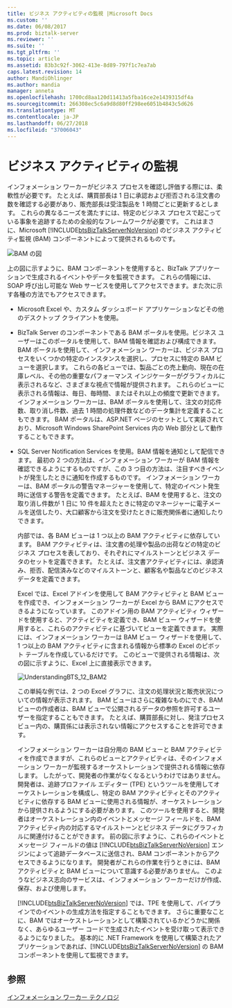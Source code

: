 ```yaml
---
title: ビジネス アクティビティの監視 |Microsoft Docs
ms.custom: ''
ms.date: 06/08/2017
ms.prod: biztalk-server
ms.reviewer: ''
ms.suite: ''
ms.tgt_pltfrm: ''
ms.topic: article
ms.assetid: 83b3c92f-3062-413e-8d89-797f1c7ea7ab
caps.latest.revision: 14
author: MandiOhlinger
ms.author: mandia
manager: anneta
ms.openlocfilehash: 1700cd8aa120d11413a5fba16ce2e1439315df4a
ms.sourcegitcommit: 266308ec5c6a9d8d80ff298ee6051b4843c5d626
ms.translationtype: MT
ms.contentlocale: ja-JP
ms.lasthandoff: 06/27/2018
ms.locfileid: "37006043"
---
```

# <a name="business-activity-monitoring"></a>ビジネス アクティビティの監視
インフォメーション ワーカーがビジネス プロセスを確認し評価する際には、柔軟性が必要です。 たとえば、購買部長は 1 日に承認および拒否される注文書の数を確認する必要があり、販売部長は受注製品を 1 時間ごとに更新するとします。 これらの異なるニーズを満たすには、特定のビジネス プロセスで起こっている事象を追跡するための全般的なフレームワークが必要です。 これはまさに、Microsoft [!INCLUDE[btsBizTalkServerNoVersion](../includes/btsbiztalkservernoversion-md.md)] のビジネス アクティビティ監視 (BAM) コンポーネントによって提供されるものです。  
  
 ![BAM の図](../core/media/bam-diagram.gif "bam_diagram")  
  
 上の図に示すように、BAM コンポーネントを使用すると、BizTalk アプリケーションで生成されるイベントやデータを監視できます。 これらの情報には、SOAP 呼び出し可能な Web サービスを使用してアクセスできます。また次に示す各種の方法でもアクセスできます。  
  
- Microsoft Excel や、カスタム ダッシュボード アプリケーションなどその他のデスクトップ クライアントを使用。  
  
- BizTalk Server のコンポーネントである BAM ポータルを使用。ビジネス ユーザーはこのポータルを使用して、BAM 情報を確認および構成できます。 BAM ポータルを使用して、インフォメーション ワーカーは、ビジネス プロセスをいくつかの特定のインスタンスを選択し、プロセスに特定の BAM ビューを選択します。 これらの各ビューでは、製品ごとの売上動向、現在の在庫レベル、その他の重要なパフォーマンス インジケーターがグラフィカルに表示されるなど、さまざまな視点で情報が提供されます。 これらのビューに表示される情報は、毎日、毎時間、またはそれ以上の頻度で更新できます。 インフォメーション ワーカーは、BAM ポータルを使用して、注文の対応件数、取り消し件数、過去 1 時間の処理件数などのデータ集計を定義することもできます。 BAM ポータルは、ASP.NET ページのセットとして実装されており、Microsoft Windows SharePoint Services 内の Web 部分として動作することもできます。  
  
- SQL Server Notification Services を使用。BAM 情報を通知として配信できます。 最初の 2 つの方法は、インフォメーション ワーカーが BAM 情報を確認できるようにするものですが、この 3 つ目の方法は、注目すべきイベントが発生したときに通知を作成するものです。 インフォメーション ワーカーは、BAM ポータルの警告マネージャーを使用して、特定のイベント発生時に送信する警告を定義できます。 たとえば、BAM を使用すると、注文の取り消し件数が 1 日に 10 件を超えたときに特定のマネージャーに電子メールを送信したり、大口顧客から注文を受けたときに販売関係者に通知したりできます。  
  
  内部では、各 BAM ビューは 1 つ以上の BAM アクティビティに依存しています。 BAM アクティビティは、注文書の処理や製品の出荷などの特定のビジネス プロセスを表しており、それぞれにマイルストーンとビジネス データのセットを定義できます。 たとえば、注文書アクティビティには、承認済み、拒否、配信済みなどのマイルストーンと、顧客名や製品などのビジネス データを定義できます。  
  
  Excel では、Excel アドインを使用して BAM アクティビティと BAM ビューを作成でき、インフォメーション ワーカーが Excel から BAM にアクセスできるようになっています。 このアドイン用の BAM アクティビティ ウィザードを使用すると、アクティビティを定義でき、BAM ビュー ウィザードを使用すると、これらのアクティビティに基づいてビューを定義できます。 実際には、インフォメーション ワーカーは BAM ビュー ウィザードを使用して、1 つ以上の BAM アクティビティに含まれる情報から標準の Excel のピボット テーブルを作成しているだけです。 このビューで提供される情報は、次の図に示すように、Excel 上に直接表示できます。  
  
  ![](../core/media/understandingbts-12-bam2.gif "UnderstandingBTS_12_BAM2")  
  
  この単純な例では、2 つの Excel グラフに、注文の処理状況と販売状況についての情報が表示されます。 BAM ビューはさらに複雑なものにでき、BAM ビューの作成者は、BAM ビューで公開されるデータの参照を許可するユーザーを指定することもできます。 たとえば、購買部長に対し、発注プロセス ビュー内の、購買係には表示されない情報にアクセスすることを許可できます。  
  
  インフォメーション ワーカーは自分用の BAM ビューと BAM アクティビティを作成できますが、これらのビューとアクティビティは、そのインフォメーション ワーカーが監視するオーケストレーションで提供される情報に依存します。 したがって、開発者の作業がなくなるというわけではありません。 開発者は、追跡プロファイル エディター (TPE) というツールを使用してオーケストレーションを構成し、特定の BAM アクティビティとそのアクティビティに依存する BAM ビューに使用される情報が、オーケストレーションから提供されるようにする必要があります。 このツールを使用すると、開発者はオーケストレーション内のイベントとメッセージ フィールドを、BAM アクティビティ内の対応するマイルストーンとビジネス データにグラフィカルに関連付けることができます。 前の図に示すように、これらのイベントとメッセージ フィールドの値は [!INCLUDE[btsBizTalkServerNoVersion](../includes/btsbiztalkservernoversion-md.md)] エンジンによって追跡データベースに送信され、BAM コンポーネントからアクセスできるようになります。 開発者がこれらの作業を行うときには、BAM アクティビティと BAM ビューについて意識する必要がありません。 このようなビジネス志向のサービスは、インフォメーション ワーカーだけが作成、保存、および使用します。  
  
  [!INCLUDE[btsBizTalkServerNoVersion](../includes/btsbiztalkservernoversion-md.md)] では、TPE を使用して、パイプラインでのイベントの生成方法を指定することもできます。 さらに重要なことに、BAM ではオーケストレーションとして構築されているかどうかに関係なく、あらゆるユーザー コードで生成されたイベントを受け取って表示できるようになりました。 基本的に .NET Framework を使用して構築されたアプリケーションであれば、[!INCLUDE[btsBizTalkServerNoVersion](../includes/btsbiztalkservernoversion-md.md)] の BAM コンポーネントを使用して監視できます。  
  
## <a name="see-also"></a>参照  
 [インフォメーション ワーカー テクノロジ](../core/information-worker-technologies.md)